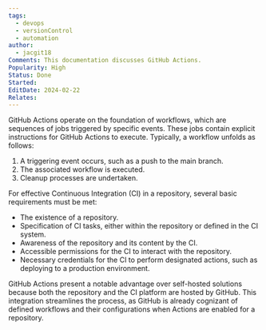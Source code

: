 ```yaml
---
tags:
  - devops
  - versionControl
  - automation
author:
  - jacgit18
Comments: This documentation discusses GitHub Actions.
Popularity: High
Status: Done
Started: 
EditDate: 2024-02-22
Relates:
---
```

GitHub Actions operate on the foundation of workflows, which are sequences of jobs triggered by specific events. These jobs contain explicit instructions for GitHub Actions to execute. Typically, a workflow unfolds as follows:

1. A triggering event occurs, such as a push to the main branch.
2. The associated workflow is executed.
3. Cleanup processes are undertaken.

For effective Continuous Integration (CI) in a repository, several basic requirements must be met:

- The existence of a repository.
- Specification of CI tasks, either within the repository or defined in the CI system.
- Awareness of the repository and its content by the CI.
- Accessible permissions for the CI to interact with the repository.
- Necessary credentials for the CI to perform designated actions, such as deploying to a production environment.

GitHub Actions present a notable advantage over self-hosted solutions because both the repository and the CI platform are hosted by GitHub. This integration streamlines the process, as GitHub is already cognizant of defined workflows and their configurations when Actions are enabled for a repository.